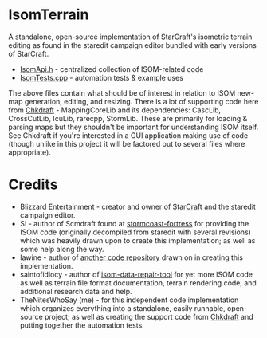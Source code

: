 # IsomTerrain
A standalone, open-source implementation of StarCraft's isometric terrain editing as found in the staredit campaign editor bundled with early versions of StarCraft.

- [IsomApi.h](https://github.com/TheNitesWhoSay/IsomTerrain/blob/main/IsomTerrain/IsomApi.h) - centralized collection of ISOM-related code
- [IsomTests.cpp](https://github.com/TheNitesWhoSay/IsomTerrain/blob/main/IsomTerrain/IsomTests.cpp) - automation tests & example uses

The above files contain what should be of interest in relation to ISOM new-map generation, editing, and resizing. There is a lot of supporting code here from [Chkdraft](https://github.com/TheNitesWhoSay/Chkdraft) - MappingCoreLib and its dependencies: CascLib, CrossCutLib, IcuLib, rarecpp, StormLib. These are primarily for loading & parsing maps but they shouldn't be important for understanding ISOM itself. See Chkdraft if you're interested in a GUI application making use of code (though unlike in this project it will be factored out to several files where appropriate).

# Credits
- Blizzard Entertainment - creator and owner of [StarCraft](https://starcraft.com/en-us/) and the staredit campaign editor.
- SI - author of Scmdraft found at [stormcoast-fortress](http://www.stormcoast-fortress.net/) for providing the ISOM code (originally decompiled from staredit with several revisions) which was heavily drawn upon to create this implementation; as well as some help along the way.
- lawine - author of [another code repository](https://github.com/TheNitesWhoSay/lawine) drawn on in creating this implementation.
- saintofidiocy - author of [isom-data-repair-tool](https://github.com/saintofidiocy/ISOM) for yet more ISOM code as well as terrain file format documentation, terrain rendering code, and additional research data and help.
- TheNitesWhoSay (me) - for this independent code implementation which organizes everything into a standalone, easily runnable, open-source project; as well as creating the support code from [Chkdraft](https://github.com/TheNitesWhoSay/Chkdraft) and putting together the automation tests.
